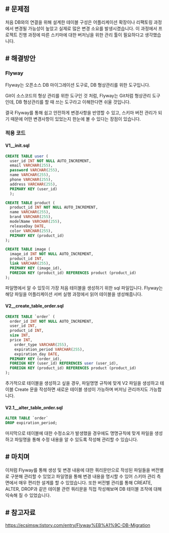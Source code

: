 

## # 문제점
처음 DB와의 연결을 위해 설계한 테이블 구성은 어플리케이션 확장이나 리팩토링 과정에서 변경될 가능성이 높았고 실제로 많은 변경 소요를 발생시켰습니다. 이 과정에서 프로젝트 진행 과정에 따른 스키마에 대한 버저닝을 위한 관리 툴이 필요하다고 생각했습니다.

## # 해결방안
### Flyway
Flyway는 오픈소스 DB 마이그레이션 도구로, DB 형상관리를 위한 도구입니다.

Git이 소스코드의 형상 관리를 위한 도구인 것 처럼, Flyway는 Git처럼 형상관리 도구인데, DB 형상관리를 할 때 쓰는 도구라고 이해한다면 쉬울 것입니다.

결국 Flyway를 통해 쉽고 안전하게 변경사항을 반영할 수 있고, 스키마 버전 관리가 되기 때문에 어떤 변경사항이 있었는지 한눈에 볼 수 있다는 장점이 있습니다.

### 적용 코드

#### V1__init.sql
```sql
CREATE TABLE user (
  user_id INT NOT NULL AUTO_INCREMENT,
  email VARCHAR(255),
  password VARCHAR(255),
  name VARCHAR(255),
  phone VARCHAR(255),
  address VARCHAR(255),
  PRIMARY KEY (user_id)
  );

CREATE TABLE product (
  product_id INT NOT NULL AUTO_INCREMENT,
  name VARCHAR(255),
  brand VARCHAR(255),
  modelName VARCHAR(255),
  releaseDay DATE,
  color VARCHAR(255),
  PRIMARY KEY (product_id)
);

CREATE TABLE image (
  image_id INT NOT NULL AUTO_INCREMENT,
  product_id INT,
  link VARCHAR(255),
  PRIMARY KEY (image_id),
  FOREIGN KEY (product_id) REFERENCES product (product_id)
);
```

파일명에서 알 수 있듯이 가장 처음 테이블을 생성하기 위한 sql 파일입니다. Flyway는 해당 파일을 어플리케이션 서버 실행 과정에서 읽어 테이블을 생성해줍니다.

#### V2__create_table_order.sql
```sql
CREATE TABLE `order` (
  order_id INT NOT NULL AUTO_INCREMENT,
  user_id INT,
  product_id INT,
  size INT,
  price INT,
	order_type VARCHAR(255),
	expiration_period VARCHAR(255),
	expiration_day DATE,
  PRIMARY KEY (order_id),
  FOREIGN KEY (user_id) REFERENCES user (user_id),
  FOREIGN KEY (product_id) REFERENCES product (product_id)
);
```

추가적으로 테이블을 생성하고 싶을 경우, 파일명명 규칙에 맞게 V2 파일을 생성하고 테이블 Create 문을 작성하면 새로운 테이블 생성이 가능하며 버저닝 관리까지도 가능합니다.

#### V2.1__alter_table_order.sql
```sql
ALTER TABLE `order`
DROP expiration_period;
```

마지막으로 테이블에 대한 수정소요가 발생했을 경우에도 명명규칙에 맞게 파일을 생성하고 파일명을 통해 수정 내용을 알 수 있도록 작성해 관리할 수 있습니다.

## # 마치며
이처럼 Flyway를 통해 생성 및 변경 내용에 대한 쿼리문만으로 작성된 파일들을 버전별로 구분해 관리할 수 있었고 파일명을 통해 변경 내용을 명시할 수 있어 스키마 관리 측면에서 매우 편리한 설계를 할 수 있었습니다. 또한 버전별  관리를 통해 CREATE, ALTER, DROP과 같은 테이블 관련 쿼리문을 직접 작성해보며 DB 테이블 조작에 대해 익숙해 질 수 있었습니다.

## # 참고자료
https://ecsimsw.tistory.com/entry/Flyway%EB%A1%9C-DB-Migration